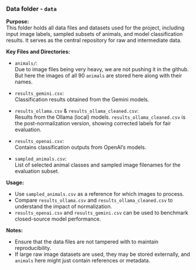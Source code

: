 ### Data folder - `data` 

**Purpose:**  
This folder holds all data files and datasets used for the project, including input image labels, sampled subsets of animals, and model classification results. It serves as the central repository for raw and intermediate data.

**Key Files and Directories:**

- `animals/`:  
  Due to image files being very heavy, we are not pushing it in the github. But here the images of all  90 `animals` are stored here along with their names. 

- `results_gemini.csv`:  
  Classification results obtained from the Gemini models.

- `results_ollama.csv` & `results_ollama_cleaned.csv`:  
  Results from the Ollama (local) models. `results_ollama_cleaned.csv` is the post-normalization version, showing corrected labels for fair evaluation.

- `results_openai.csv`:  
  Contains classification outputs from OpenAI’s models.

- `sampled_animals.csv`:  
  List of selected animal classes and sampled image filenames for the evaluation subset.

**Usage:**

- Use `sampled_animals.csv` as a reference for which images to process.
- Compare `results_ollama.csv` and `results_ollama_cleaned.csv` to understand the impact of normalization.
- `results_openai.csv` and `results_gemini.csv` can be used to benchmark closed-source model performance.

**Notes:**  
- Ensure that the data files are not tampered with to maintain reproducibility.
- If large raw image datasets are used, they may be stored externally, and `animals` here might just contain references or metadata.
